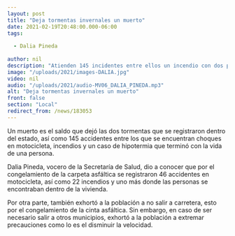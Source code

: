 ```yaml
---
layout: post
title: "Deja tormentas invernales un muerto"
date: 2021-02-19T20:48:00.000-06:00
tags:
  
  - Dalia Pineda
  
author: nil
description: "Atienden 145 incidentes entre ellos un incendio con dos personas dentro."
image: "/uploads/2021/images-DALIA.jpg"
video: nil
audio: "/uploads/2021/audio-MV06_DALIA_PINEDA.mp3"
alt: "Deja tormentas invernales un muerto"
front: false
section: "Local"
redirect_from: /news/183053
---
```


Un muerto es el saldo que dejó las dos tormentas que se registraron dentro del estado, así como 145 accidentes entre los que se encuentran choques en motocicleta, incendios y un caso de hipotermia que terminó con la vida de una persona.

Dalia Pineda, vocero de la Secretaría de Salud, dio a conocer que por el congelamiento de la carpeta asfáltica se registraron 46 accidentes en motocicleta, así como 22 incendios y uno más donde las personas se encontraban dentro de la vivienda.

Por otra parte, también exhortó a la población a no salir a carretera, esto por el congelamiento de la cinta asfáltica. Sin embargo, en caso de ser necesario salir a otros municipios, exhortó a la población a extremar precauciones como lo es el disminuir la velocidad.